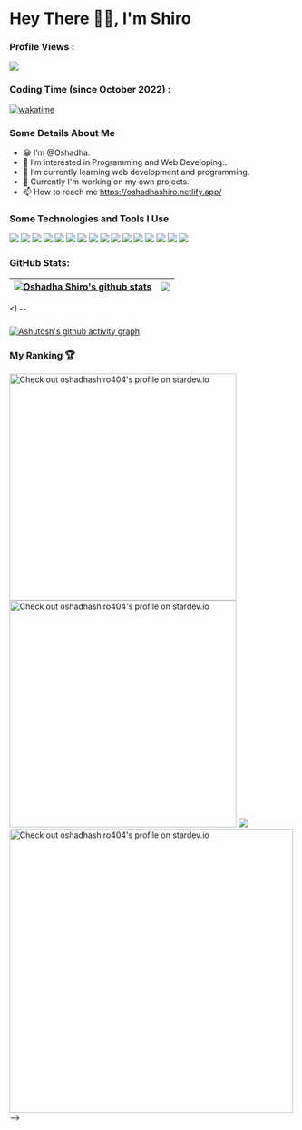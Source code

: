 # Hey There 👋👋, I'm Shiro


### Profile Views :<br>
  <img src="https://profile-counter.glitch.me/TECHfoGEEKS/count.svg" /><br>
  
### Coding Time (since October 2022) :
[![wakatime](https://wakatime.com/badge/user/e4c0e614-a05f-4ee4-8a9e-bee064b230b3.svg)](https://wakatime.com/@e4c0e614-a05f-4ee4-8a9e-bee064b230b3)

### Some Details About Me
- 😀 I’m @Oshadha.
- 👀 I’m interested in Programming and Web Developing..
- 🌱 I’m currently learning web development and programming.
- 💞️ Currently I'm working on my own projects.
- 📫 How to reach me https://oshadhashiro.netlify.app/

### Some Technologies and Tools I Use
<img src="https://img.shields.io/badge/javascript%20-%23323330.svg?&style=for-the-badge&logo=javascript&logoColor=%23F7DF1E"> <img src="https://img.shields.io/badge/react%20-%2320232a.svg?&style=for-the-badge&logo=react&logoColor=%2361DAFB"> <img src="https://img.shields.io/badge/Node.js-43853D?style=for-the-badge&logo=node.js&logoColor=white"> <img src="https://img.shields.io/badge/TypeScript-007ACC?style=for-the-badge&logo=typescript&logoColor=white"> <img src="https://img.shields.io/badge/html5%20-%23E34F26.svg?&style=for-the-badge&logo=html5&logoColor=white">  <img src="https://img.shields.io/badge/css3%20-%231572B6.svg?&style=for-the-badge&logo=css3&logoColor=white"> <img src="https://img.shields.io/badge/python%20-%2314354C.svg?&style=for-the-badge&logo=python&logoColor=white"> <img src="https://img.shields.io/badge/Django-092E20?style=for-the-badge&logo=django&logoColor=white"> <img src="https://img.shields.io/badge/Tailwindcss-007ACC?style=for-the-badge&logo=tailwindcss&logoColor=white"> <img src="https://img.shields.io/badge/bootstrap%20-%23563D7C.svg?&style=for-the-badge&logo=bootstrap&logoColor=white"> <img src="https://img.shields.io/badge/javascript%20-%23323330.svg?&style=for-the-badge&logo=java&logoColor=%FF0000"> <img src="https://img.shields.io/badge/c++%20-%2300599C.svg?&style=for-the-badge&logo=c%2B%2B&logoColor=white"> <img src="https://img.shields.io/badge/Firebase-yellow?style=for-the-badge&logo=firebase&logoColor=white"> <img src="https://img.shields.io/badge/MongoDB-4EA94B?style=for-the-badge&logo=mongodb&logoColor=white"> <img src="https://img.shields.io/badge/git%20-%23F05033.svg?&style=for-the-badge&logo=git&logoColor=white"/> <img src="http://img.shields.io/badge/-VS%20Code-000000?style=for-the-badge&logo=Visual-studio-code&logoColor=blue"> 

### GitHub Stats:

| <a href="https://github.com/oshadhashiro404?tab=stars"><img align="center" src="https://github-readme-stats.vercel.app/api?username=oshadhashiro404&show_icons=true&include_all_commits=true&theme=buefy&hide_border=true" alt="Oshadha Shiro's github stats" /></a> | <a href="https://github.com/oshadhashiro404?tab=repositories"><img align="center" src="https://github-readme-stats.vercel.app/api/top-langs/?username=oshadhashiro404&layout=compact&theme=buefy&hide_border=true" /></a> |
| ------------- | ------------- |

<! -- 
###
[![Ashutosh's github activity graph](https://github-readme-activity-graph.cyclic.app/graph?username=oshadhashiro404&bg_color=000000&color=5ba4d2&line=154fc1&point=4991d0&area=true&hide_border=true)](https://github.com/ashutosh00710/github-readme-activity-graph)

### My Ranking 🏆

<a href="https://stardev.io/developers/oshadhashiro404"><img width="400" alt="Check out oshadhashiro404's profile on stardev.io" src="https://stardev.io/developers/oshadhashiro404/badge/languages/global.svg" /></a> <a href="https://stardev.io/developers/oshadhashiro404"><img  width="400" alt="Check out oshadhashiro404&apos;s profile on stardev.io" src="https://stardev.io/developers/oshadhashiro404/badge/languages/country.svg" /></a>
![](https://hit.yhype.me/github/profile?user_id=91681163) 
<a  href="https://stardev.io/developers/oshadhashiro404"><img align="center" width="500" alt="Check out oshadhashiro404&apos;s profile on stardev.io" src="https://stardev.io/developers/oshadhashiro404/badge/languages/locality.svg" /></a>
-->

